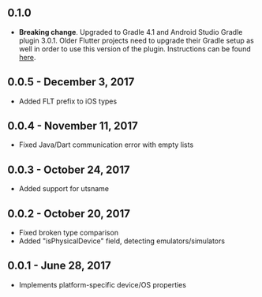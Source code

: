 ## 0.1.0

* **Breaking change**. Upgraded to Gradle 4.1 and Android Studio Gradle plugin
  3.0.1. Older Flutter projects need to upgrade their Gradle setup as well in
  order to use this version of the plugin. Instructions can be found
  [here](https://github.com/flutter/flutter/wiki/Updating-Flutter-projects-to-Gradle-4.1-and-Android-Studio-Gradle-plugin-3.0.1).

## 0.0.5 - December 3, 2017

* Added FLT prefix to iOS types

## 0.0.4 - November 11, 2017

* Fixed Java/Dart communication error with empty lists

## 0.0.3 - October 24, 2017

* Added support for utsname

## 0.0.2 - October 20, 2017

* Fixed broken type comparison
* Added "isPhysicalDevice" field, detecting emulators/simulators

## 0.0.1 - June 28, 2017

* Implements platform-specific device/OS properties

